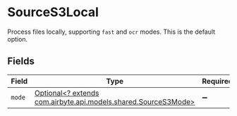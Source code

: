 # SourceS3Local

Process files locally, supporting `fast` and `ocr` modes. This is the default option.


## Fields

| Field                                                                                                 | Type                                                                                                  | Required                                                                                              | Description                                                                                           |
| ----------------------------------------------------------------------------------------------------- | ----------------------------------------------------------------------------------------------------- | ----------------------------------------------------------------------------------------------------- | ----------------------------------------------------------------------------------------------------- |
| `mode`                                                                                                | [Optional<? extends com.airbyte.api.models.shared.SourceS3Mode>](../../models/shared/SourceS3Mode.md) | :heavy_minus_sign:                                                                                    | N/A                                                                                                   |